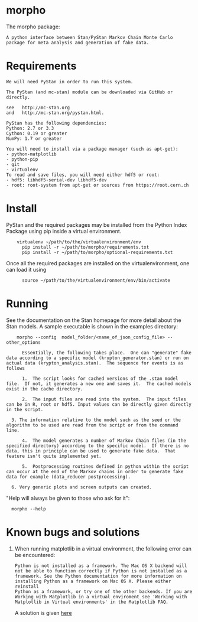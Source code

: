 morpho
======
The morpho package:

    A python interface between Stan/PyStan Markov Chain Monte Carlo package for meta analysis and generation of fake data.


Requirements
======
	We will need PyStan in order to run this system.

	The PyStan (and mc-stan) module can be downloaded via GitHub or directly.

	see   http://mc-stan.org
	and   http://mc-stan.org/pystan.html.

	PyStan has the following dependencies:
	Python: 2.7 or 3.3
	Cython: 0.19 or greater
	NumPy: 1.7 or greater

	You will need to install via a package manager (such as apt-get):
	- python-matplotlib
	- python-pip
	- git
	- virtualenv
	To read and save files, you will need either hdf5 or root:
	- hdf5: libhdf5-serial-dev libhdf5-dev
	- root: root-system from apt-get or sources from https://root.cern.ch

Install
======
  PyStan and the required packages may be installed from the Python Index Package using pip inside a virtual environment.

  	  	virtualenv ~/path/to/the/virtualenvironment/env
	  	  pip install -r ~/path/to/morpho/requirements.txt
	  	  pip install -r ~/path/to/morpho/optional-requirements.txt

  Once all the required packages are installed on the virtualenvironment, one can load it using

	  	  source ~/path/to/the/virtualenvironment/env/bin/activate

Running
======

  See the documentation on the Stan homepage for more detail about the Stan models.
  A sample executable is shown in the examples directory:

	  	morpho --config  model_folder/<name_of_json_config_file> --other_options

		  Essentially, the following takes place.  One can "generate" fake data according to a specific model (krypton_generator.stan) or run on actual data (krypton_analysis.stan).  The sequence for events is as follows

		  1.  The script looks for cached versions of the .stan model file.  If not, it generates a new one and saves it.  The cached models exist in the cache directory.

		  2.  The input files are read into the system.  The input files can be in R, root or hdf5. Input values can be directly given directly in the script.

      3. The information relative to the model such as the seed or the algorithm to be used are read from the script or from the command line.

		  4.  The model generates a number of Markov Chain files (in the specified directory) according to the specific model.  If there is no data, this in principle can be used to generate fake data.  That feature isn't quite implemented yet.

		  5.  Postprocessing routines defined in python within the script can occur at the end of the Markov chains in order to generate fake data for example (data_reducer postprocessing).

      6. Very generic plots and screen outputs can created.

  "Help will always be given to those who ask for it":

      morpho --help

Known bugs and solutions
======	  
1.  When running matplotlib in a virtual environment, the following error can be encountered:

    ```
    Python is not installed as a framework. The Mac OS X backend will not be able to function correctly if Python is not installed as a
    framework. See the Python documentation for more information on installing Python as a framework on Mac OS X. Please either reinstall
    Python as a framework, or try one of the other backends. If you are Working with Matplotlib in a virtual enviroment see 'Working with
    Matplotlib in Virtual environments' in the Matplotlib FAQ.
    ```
    A solution is given [here](http://stackoverflow.com/questions/21784641/installation-issue-with-matplotlib-python)
